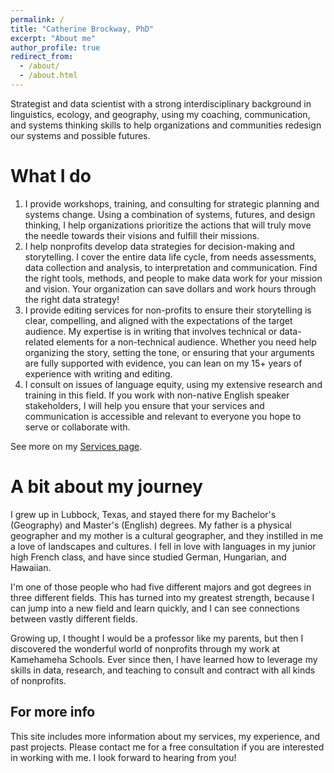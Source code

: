 ```yaml
---
permalink: /
title: "Catherine Brockway, PhD"
excerpt: "About me"
author_profile: true
redirect_from: 
  - /about/
  - /about.html
---
```


Strategist and data scientist with a strong interdisciplinary background in linguistics, ecology, and geography, using my coaching, communication, and systems thinking skills to help organizations and communities redesign our systems and possible futures. 

What I do
======

1. I provide workshops, training, and consulting for strategic planning and systems change. Using a combination of systems, futures, and design thinking, I help organizations prioritize the actions that will truly move the needle towards their visions and fulfill their missions. 
1. I help nonprofits develop data strategies for decision-making and storytelling. I cover the entire data life cycle, from needs assessments, data collection and analysis, to interpretation and communication. Find the right tools, methods, and people to make data work for your mission and vision. Your organization can save dollars and work hours through the right data strategy!
1. I provide editing services for non-profits to ensure their storytelling is clear, compelling, and aligned with the expectations of the target audience. My expertise is in writing that involves technical or data-related elements for a non-technical audience. Whether you need help organizing the story, setting the tone, or ensuring that your arguments are fully supported with evidence, you can lean on my 15+ years of experience with writing and editing.
1. I consult on issues of language equity, using my extensive research and training in this field. If you work with non-native English speaker stakeholders, I will help you ensure that your services and communication is accessible and relevant to everyone you hope to serve or collaborate with.

See more on my [Services page](https://geoling.github.io/services/). 


A bit about my journey
======
I grew up in Lubbock, Texas, and stayed there for my Bachelor's (Geography) and Master's (English) degrees. My father is a physical geographer and my mother is a cultural geographer, and they instilled in me a love of landscapes and cultures. I fell in love with languages in my junior high French class, and have since studied German, Hungarian, and Hawaiian. 

I'm one of those people who had five different majors and got degrees in three different fields. This has turned into my greatest strength, because I can jump into a new field and learn quickly, and I can see connections between vastly different fields. 

Growing up, I thought I would be a professor like my parents, but then I discovered the wonderful world of nonprofits through my work at Kamehameha Schools. Ever since then, I have learned how to leverage my skills in data, research, and teaching to consult and contract with all kinds of nonprofits. 


For more info
------
This site includes more information about my services, my experience, and past projects. Please contact me for a free consultation if you are interested in working with me. I look forward to hearing from you!
